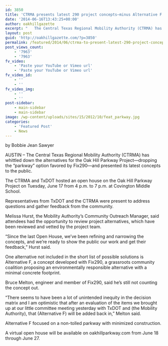 ```yaml
---
id: 3850
title: 'CTRMA presents latest 290 project concepts—minus Alternative F'
date: '2014-06-16T13:43:25+00:00'
author: oakhillgazette
excerpt: "   The Central Texas Regional Mobility Authority (CTRMA) has whittled down the alternatives for the Oak Hill Parkway Project—dropping the “parkway” option favored by Fix290—and is ready to present its latest concepts to the public.\n\nThe CTRMA and TxDOT will host an open house on the Oak Hill Parkway Project on Tuesday, June 17 from 4 p.m. to 7 p.m. at Covington Middle School.\n\n   Representatives from TxDOT and the CTRMA will be present to address questions and gather feedback from the community.\n\n   Melissa Hurst, the Mobility Authority's Community Outreach Manager, said attendees would have the opportunity to review project alternatives, which have been reviewed and vetted by the project team.\n\n   \"Since the last Open House, we've been refining and narrowing the concepts, and we're ready to show the public our work and get their feedback,\" Hurst said.\n\n   One alternative not included in the short list of possible solutions is Alternative F, a concept developed with Fix290, a grassroots community coalition proposing an environmentally responsible alternative with a minimal concrete footprint.\n\n   Bruce Melton, engineer and member of Fix290, said he's still not counting the concept out.\n\n   \"There seems to have been a lot of unintended inequity in the decision matrix and I am optimistic that after an evaluation of the items we brought up at our little committee meeting yesterday with TxDOT and (the Mobility Authority), that (Alternative F) will be added back in,\" Melton said.\n\n   Alternative F focused on a non-tolled parkway with minimized construction.\n\nA virtual open house will be available on oakhillparkway.com from June 18 through June 27."
layout: post
guid: 'http://oakhillgazette.com/?p=3850'
permalink: /featured/2014/06/ctrma-to-present-latest-290-project-concepts-minus-alternative-f/
post_views_count:
    - '7963'
    - '7963'
fv_video:
    - 'Paste your YouTube or Vimeo url'
    - 'Paste your YouTube or Vimeo url'
fv_video_id:
    - ''
    - ''
fv_video_img:
    - ''
    - ''
post-sidebar:
    - main-sidebar
    - main-sidebar
image: /wp-content/uploads/sites/15/2012/10/feat_parkway.jpg
categories:
    - 'Featured Post'
    - News
---
```


by Bobbie Jean Sawyer

AUSTIN – The Central Texas Regional Mobility Authority (CTRMA) has whittled down the alternatives for the Oak Hill Parkway Project—dropping the “parkway” option favored by Fix290—and presented its latest concepts to the public.

The CTRMA and TxDOT hosted an open house on the Oak Hill Parkway Project on Tuesday, June 17 from 4 p.m. to 7 p.m. at Covington Middle School.

Representatives from TxDOT and the CTRMA were present to address questions and gather feedback from the community.

Melissa Hurst, the Mobility Authority’s Community Outreach Manager, said attendees had the opportunity to review project alternatives, which have been reviewed and vetted by the project team.

“Since the last Open House, we’ve been refining and narrowing the concepts, and we’re ready to show the public our work and get their feedback,” Hurst said.

One alternative not included in the short list of possible solutions is Alternative F, a concept developed with Fix290, a grassroots community coalition proposing an environmentally responsible alternative with a minimal concrete footprint.

Bruce Melton, engineer and member of Fix290, said he’s still not counting the concept out.

“There seems to have been a lot of unintended inequity in the decision matrix and I am optimistic that after an evaluation of the items we brought up at our little committee meeting yesterday with TxDOT and (the Mobility Authority), that (Alternative F) will be added back in,” Melton said.

Alternative F focused on a non-tolled parkway with minimized construction.

A virtual open house will be available on oakhillparkway.com from June 18 through June 27.